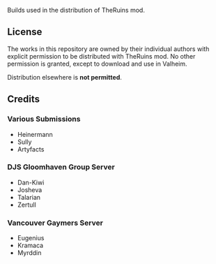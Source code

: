 Builds used in the distribution of TheRuins mod.

## License
The works in this repository are owned by their individual authors with explicit permission to be distributed with TheRuins mod. No other permission is granted, except to download and use in Valheim.

Distribution elsewhere is **not permitted**.

## Credits

### Various Submissions
- Heinermann
- Sully
- Artyfacts

### DJS Gloomhaven Group Server
- Dan-Kiwi
- Josheva
- Talarian
- Zertull

### Vancouver Gaymers Server
- Eugenius
- Kramaca
- Myrddin
